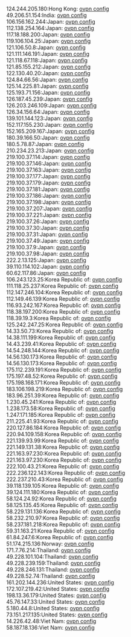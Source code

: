 124.244.205.180:Hong Kong: [ovpn config](vpn/124_244_205_180.ovpn)  
49.206.51.154:India: [ovpn config](vpn/49_206_51_154.ovpn)  
106.156.162.244:Japan: [ovpn config](vpn/106_156_162_244.ovpn)  
112.138.254.164:Japan: [ovpn config](vpn/112_138_254_164.ovpn)  
117.18.188.200:Japan: [ovpn config](vpn/117_18_188_200.ovpn)  
119.106.104.25:Japan: [ovpn config](vpn/119_106_104_25.ovpn)  
121.106.50.8:Japan: [ovpn config](vpn/121_106_50_8.ovpn)  
121.111.146.191:Japan: [ovpn config](vpn/121_111_146_191.ovpn)  
121.118.67.118:Japan: [ovpn config](vpn/121_118_67_118.ovpn)  
121.85.155.212:Japan: [ovpn config](vpn/121_85_155_212.ovpn)  
122.130.40.20:Japan: [ovpn config](vpn/122_130_40_20.ovpn)  
124.84.66.56:Japan: [ovpn config](vpn/124_84_66_56.ovpn)  
125.14.225.81:Japan: [ovpn config](vpn/125_14_225_81.ovpn)  
125.193.71.156:Japan: [ovpn config](vpn/125_193_71_156.ovpn)  
126.187.45.239:Japan: [ovpn config](vpn/126_187_45_239.ovpn)  
126.203.246.109:Japan: [ovpn config](vpn/126_203_246_109.ovpn)  
126.34.156.64:Japan: [ovpn config](vpn/126_34_156_64.ovpn)  
139.101.144.123:Japan: [ovpn config](vpn/139_101_144_123.ovpn)  
152.117.155.230:Japan: [ovpn config](vpn/152_117_155_230.ovpn)  
152.165.209.167:Japan: [ovpn config](vpn/152_165_209_167.ovpn)  
180.39.166.50:Japan: [ovpn config](vpn/180_39_166_50.ovpn)  
180.5.78.87:Japan: [ovpn config](vpn/180_5_78_87.ovpn)  
210.234.23.213:Japan: [ovpn config](vpn/210_234_23_213.ovpn)  
219.100.37.114:Japan: [ovpn config](vpn/219_100_37_114.ovpn)  
219.100.37.146:Japan: [ovpn config](vpn/219_100_37_146.ovpn)  
219.100.37.163:Japan: [ovpn config](vpn/219_100_37_163.ovpn)  
219.100.37.177:Japan: [ovpn config](vpn/219_100_37_177.ovpn)  
219.100.37.179:Japan: [ovpn config](vpn/219_100_37_179.ovpn)  
219.100.37.181:Japan: [ovpn config](vpn/219_100_37_181.ovpn)  
219.100.37.186:Japan: [ovpn config](vpn/219_100_37_186.ovpn)  
219.100.37.198:Japan: [ovpn config](vpn/219_100_37_198.ovpn)  
219.100.37.207:Japan: [ovpn config](vpn/219_100_37_207.ovpn)  
219.100.37.221:Japan: [ovpn config](vpn/219_100_37_221.ovpn)  
219.100.37.26:Japan: [ovpn config](vpn/219_100_37_26.ovpn)  
219.100.37.30:Japan: [ovpn config](vpn/219_100_37_30.ovpn)  
219.100.37.31:Japan: [ovpn config](vpn/219_100_37_31.ovpn)  
219.100.37.49:Japan: [ovpn config](vpn/219_100_37_49.ovpn)  
219.100.37.9:Japan: [ovpn config](vpn/219_100_37_9.ovpn)  
219.100.37.98:Japan: [ovpn config](vpn/219_100_37_98.ovpn)  
222.2.13.125:Japan: [ovpn config](vpn/222_2_13_125.ovpn)  
39.110.114.102:Japan: [ovpn config](vpn/39_110_114_102.ovpn)  
60.62.117.86:Japan: [ovpn config](vpn/60_62_117_86.ovpn)  
106.243.123.25:Korea Republic of: [ovpn config](vpn/106_243_123_25.ovpn)  
111.118.25.237:Korea Republic of: [ovpn config](vpn/111_118_25_237.ovpn)  
112.147.246.104:Korea Republic of: [ovpn config](vpn/112_147_246_104.ovpn)  
112.149.46.139:Korea Republic of: [ovpn config](vpn/112_149_46_139.ovpn)  
116.93.242.167:Korea Republic of: [ovpn config](vpn/116_93_242_167.ovpn)  
118.38.197.200:Korea Republic of: [ovpn config](vpn/118_38_197_200.ovpn)  
118.39.19.3:Korea Republic of: [ovpn config](vpn/118_39_19_3.ovpn)  
125.242.247.25:Korea Republic of: [ovpn config](vpn/125_242_247_25.ovpn)  
14.33.50.73:Korea Republic of: [ovpn config](vpn/14_33_50_73.ovpn)  
14.38.111.199:Korea Republic of: [ovpn config](vpn/14_38_111_199.ovpn)  
14.43.239.41:Korea Republic of: [ovpn config](vpn/14_43_239_41.ovpn)  
14.54.248.144:Korea Republic of: [ovpn config](vpn/14_54_248_144.ovpn)  
14.56.130.173:Korea Republic of: [ovpn config](vpn/14_56_130_173.ovpn)  
14.56.130.173:Korea Republic of: [ovpn config](vpn/14_56_130_173.ovpn)  
175.112.239.191:Korea Republic of: [ovpn config](vpn/175_112_239_191.ovpn)  
175.197.48.52:Korea Republic of: [ovpn config](vpn/175_197_48_52.ovpn)  
175.198.168.171:Korea Republic of: [ovpn config](vpn/175_198_168_171.ovpn)  
183.106.198.219:Korea Republic of: [ovpn config](vpn/183_106_198_219.ovpn)  
183.96.251.39:Korea Republic of: [ovpn config](vpn/183_96_251_39.ovpn)  
1.230.45.241:Korea Republic of: [ovpn config](vpn/1_230_45_241.ovpn)  
1.238.173.58:Korea Republic of: [ovpn config](vpn/1_238_173_58.ovpn)  
1.247.171.185:Korea Republic of: [ovpn config](vpn/1_247_171_185.ovpn)  
211.225.41.93:Korea Republic of: [ovpn config](vpn/211_225_41_93.ovpn)  
220.127.86.184:Korea Republic of: [ovpn config](vpn/220_127_86_184.ovpn)  
220.94.109.158:Korea Republic of: [ovpn config](vpn/220_94_109_158.ovpn)  
221.139.93.99:Korea Republic of: [ovpn config](vpn/221_139_93_99.ovpn)  
221.149.131.38:Korea Republic of: [ovpn config](vpn/221_149_131_38.ovpn)  
221.163.97.230:Korea Republic of: [ovpn config](vpn/221_163_97_230.ovpn)  
221.163.97.230:Korea Republic of: [ovpn config](vpn/221_163_97_230.ovpn)  
222.100.43.21:Korea Republic of: [ovpn config](vpn/222_100_43_21.ovpn)  
222.236.122.143:Korea Republic of: [ovpn config](vpn/222_236_122_143.ovpn)  
222.237.210.43:Korea Republic of: [ovpn config](vpn/222_237_210_43.ovpn)  
39.118.139.105:Korea Republic of: [ovpn config](vpn/39_118_139_105.ovpn)  
39.124.111.180:Korea Republic of: [ovpn config](vpn/39_124_111_180.ovpn)  
58.124.24.92:Korea Republic of: [ovpn config](vpn/58_124_24_92.ovpn)  
58.125.135.45:Korea Republic of: [ovpn config](vpn/58_125_135_45.ovpn)  
58.229.131.136:Korea Republic of: [ovpn config](vpn/58_229_131_136.ovpn)  
58.232.210.97:Korea Republic of: [ovpn config](vpn/58_232_210_97.ovpn)  
58.237.181.218:Korea Republic of: [ovpn config](vpn/58_237_181_218.ovpn)  
59.31.163.21:Korea Republic of: [ovpn config](vpn/59_31_163_21.ovpn)  
61.84.247.6:Korea Republic of: [ovpn config](vpn/61_84_247_6.ovpn)  
51.174.215.136:Norway: [ovpn config](vpn/51_174_215_136.ovpn)  
171.7.76.214:Thailand: [ovpn config](vpn/171_7_76_214.ovpn)  
49.228.101.104:Thailand: [ovpn config](vpn/49_228_101_104.ovpn)  
49.228.239.159:Thailand: [ovpn config](vpn/49_228_239_159.ovpn)  
49.228.246.131:Thailand: [ovpn config](vpn/49_228_246_131.ovpn)  
49.228.52.74:Thailand: [ovpn config](vpn/49_228_52_74.ovpn)  
161.202.144.236:United States: [ovpn config](vpn/161_202_144_236.ovpn)  
172.107.219.42:United States: [ovpn config](vpn/172_107_219_42.ovpn)  
198.13.36.179:United States: [ovpn config](vpn/198_13_36_179.ovpn)  
45.76.147.33:United States: [ovpn config](vpn/45_76_147_33.ovpn)  
5.180.44.8:United States: [ovpn config](vpn/5_180_44_8.ovpn)  
73.151.217.135:United States: [ovpn config](vpn/73_151_217_135.ovpn)  
14.226.42.48:Viet Nam: [ovpn config](vpn/14_226_42_48.ovpn)  
58.187.18.136:Viet Nam: [ovpn config](vpn/58_187_18_136.ovpn)  
